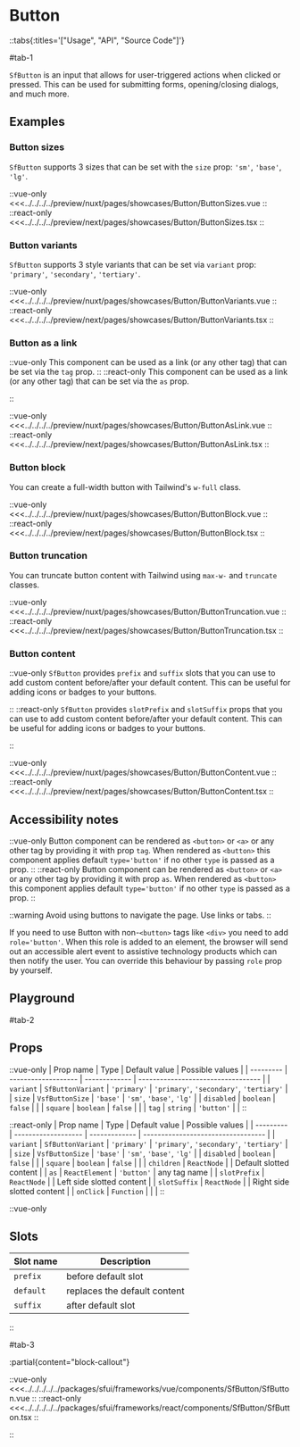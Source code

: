 # Button

::tabs{:titles='["Usage", "API", "Source Code"]'}

#tab-1

`SfButton` is an input that allows for user-triggered actions when clicked or pressed. This can be used for submitting forms, opening/closing dialogs, and much more.

## Examples

### Button sizes

`SfButton`  supports 3 sizes that can be set with the `size` prop: `'sm'`, `'base'`, `'lg'`.

<Showcase showcase-name="Button/ButtonSizes" style="min-height:250px">

::vue-only
<<<../../../../preview/nuxt/pages/showcases/Button/ButtonSizes.vue
::
::react-only
<<<../../../../preview/next/pages/showcases/Button/ButtonSizes.tsx
::

</Showcase>

### Button variants

`SfButton` supports 3 style variants that can be set via `variant` prop: `'primary'`, `'secondary'`, `'tertiary'`.

<Showcase showcase-name="Button/ButtonVariants" style="min-height:250px">

::vue-only
<<<../../../../preview/nuxt/pages/showcases/Button/ButtonVariants.vue
::
::react-only
<<<../../../../preview/next/pages/showcases/Button/ButtonVariants.tsx
::

</Showcase>

### Button as a link

::vue-only
This component can be used as a link (or any other tag) that can be set via the `tag` prop.
::
::react-only
This component can be used as a link (or any other tag) that can be set via the `as` prop.

::

<Showcase showcase-name="Button/ButtonAsLink" style="min-height:250px">

::vue-only
<<<../../../../preview/nuxt/pages/showcases/Button/ButtonAsLink.vue
::
::react-only
<<<../../../../preview/next/pages/showcases/Button/ButtonAsLink.tsx
::

</Showcase>

### Button block

You can create a full-width button with Tailwind's `w-full` class.

<Showcase showcase-name="Button/ButtonBlock">

::vue-only
<<<../../../../preview/nuxt/pages/showcases/Button/ButtonBlock.vue
::
::react-only
<<<../../../../preview/next/pages/showcases/Button/ButtonBlock.tsx
::

</Showcase>

### Button truncation

You can truncate button content with Tailwind using `max-w-` and `truncate` classes.

<Showcase showcase-name="Button/ButtonTruncation">

::vue-only
<<<../../../../preview/nuxt/pages/showcases/Button/ButtonTruncation.vue
::
::react-only
<<<../../../../preview/next/pages/showcases/Button/ButtonTruncation.tsx
::

</Showcase>

### Button content

::vue-only
`SfButton` provides `prefix` and `suffix` slots that you can use to add custom content before/after your default content. This can be useful for adding icons or badges to your buttons. 

::
::react-only
`SfButton` provides `slotPrefix` and `slotSuffix` props that you can use to add custom content before/after your default content. This can be useful for adding icons or badges to your buttons. 

::

<Showcase showcase-name="Button/ButtonContent" style="min-height:250px">

::vue-only
<<<../../../../preview/nuxt/pages/showcases/Button/ButtonContent.vue
::
::react-only
<<<../../../../preview/next/pages/showcases/Button/ButtonContent.tsx
::

</Showcase>

## Accessibility notes


::vue-only
Button component can be rendered as `<button>` or `<a>` or any other tag by providing it with prop `tag`. When rendered as `<button>` this component applies default `type='button'` if no other `type` is passed as a prop.
::
::react-only
Button component can be rendered as `<button>` or `<a>` or any other tag by providing it with prop `as`. When rendered as `<button>` this component applies default `type='button'` if no other `type` is passed as a prop.
::

::warning
Avoid using buttons to navigate the page. Use links or tabs.
::

If you need to use Button with non-`<button>` tags like `<div>` you need to add `role='button'`. When this role is added to an element, the browser will send out an accessible alert event to assistive technology products which can then notify the user. You can override this behaviour by passing `role` prop by yourself.


## Playground

<Generate style="height: 450px" />

#tab-2

## Props



::vue-only
| Prop name | Type                | Default value | Possible values                    |
| --------- | ------------------- | ------------- | ---------------------------------- |
| `variant`   | `SfButtonVariant`    | `'primary'`       | `'primary'`, `'secondary'`, `'tertiary'`       |
| `size`      | `VsfButtonSize`       | `'base'`          | `'sm'`, `'base'`, `'lg'`                       |
| `disabled`  | `boolean`             | `false`         |                                    |
| `square`    | `boolean`             | `false`         |                                    |
| `tag`       | `string`              | `'button'`        |                                    |
::

::react-only
| Prop name | Type                | Default value | Possible values                    |
| --------- | ------------------- | ------------- | ---------------------------------- |
| `variant`   | `SfButtonVariant`    | `'primary'`       | `'primary'`, `'secondary'`, `'tertiary'`       |
| `size`      | `VsfButtonSize`       | `'base'`          | `'sm'`, `'base'`, `'lg'`                       |
| `disabled`  | `boolean`             | `false`         |                                    |
| `square`    | `boolean`             | `false`         |                                    |
| `children`   | `ReactNode`          |               | Default slotted content            |
| `as`         | `ReactElement`       | `'button'`        | any tag name                       |
| `slotPrefix` | `ReactNode`          |               | Left side slotted content          |
| `slotSuffix` | `ReactNode`          |               | Right side slotted content         |
| `onClick`    | `Function`           |               |                                    |
::

::vue-only
## Slots

| Slot name | Description                  |
| --------- | ---------------------------- |
| `prefix`    | before default slot          |
| `default`   | replaces the default content |
| `suffix`    | after default slot           |
::

#tab-3

:partial{content="block-callout"}

::vue-only
<<<../../../../../packages/sfui/frameworks/vue/components/SfButton/SfButton.vue
::
::react-only
<<<../../../../../packages/sfui/frameworks/react/components/SfButton/SfButton.tsx
::

::

